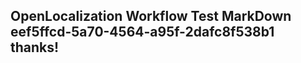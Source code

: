 <properties
ms.topic="hero-topic"
ms.test1="hero-topic"
ms.test2="test"/>

## OpenLocalization Workflow Test MarkDown eef5ffcd-5a70-4564-a95f-2dafc8f538b1 thanks!
